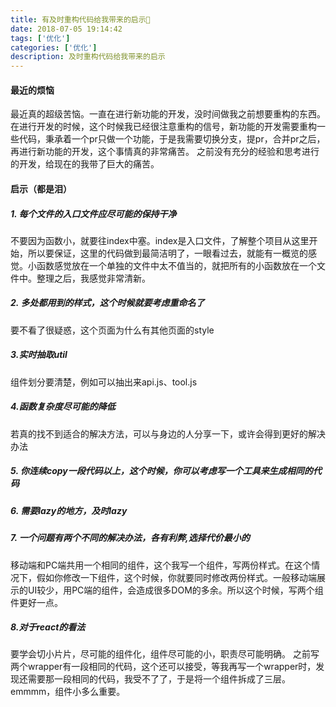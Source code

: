 ```yaml
---
title: 有及时重构代码给我带来的启示🙂️
date: 2018-07-05 19:14:42
tags: ['优化']
categories: ['优化']
description: 及时重构代码给我带来的启示
---
```


#### 最近的烦恼
最近真的超级苦恼。一直在进行新功能的开发，没时间做我之前想要重构的东西。
在进行开发的时候，这个时候我已经很注意重构的信号，新功能的开发需要重构一些代码，秉承着一个pr只做一个功能，于是我需要切换分支，提pr，合并pr之后，再进行新功能的开发，这个事情真的非常痛苦。
之前没有充分的经验和思考进行的开发，给现在的我带了巨大的痛苦。

#### 启示（都是泪）
##### 1. 每个文件的入口文件应尽可能的保持干净
不要因为函数小，就要往index中塞。index是入口文件，了解整个项目从这里开始，所以要保证，这里的代码做到最简洁明了，一眼看过去，就能有一概览的感觉。小函数感觉放在一个单独的文件中太不值当的，就把所有的小函数放在一个文件中。整理之后，我感觉非常清新。

##### 2. 多处都用到的样式，这个时候就要考虑重命名了
要不看了很疑惑，这个页面为什么有其他页面的style

##### 3.实时抽取util
组件划分要清楚，例如可以抽出来api.js、tool.js

##### 4.函数复杂度尽可能的降低
若真的找不到适合的解决方法，可以与身边的人分享一下，或许会得到更好的解决办法

##### 5. 你连续copy一段代码以上，这个时候，你可以考虑写一个工具来生成相同的代码
##### 6. 需要lazy的地方，及时lazy
##### 7. 一个问题有两个不同的解决办法，各有利弊,选择代价最小的
移动端和PC端共用一个相同的组件，这个我写一个组件，写两份样式。在这个情况下，假如你修改一下组件，这个时候，你就要同时修改两份样式。一般移动端展示的UI较少，用PC端的组件，会造成很多DOM的多余。所以这个时候，写两个组件更好一点。
##### 8.对于react的看法
要学会切小片片，尽可能的组件化，组件尽可能的小，职责尽可能明确。
之前写两个wrapper有一段相同的代码，这个还可以接受，等我再写一个wrapper时，发现还需要那一段相同的代码，我受不了了，于是将一个组件拆成了三层。emmmm，组件小多么重要。



